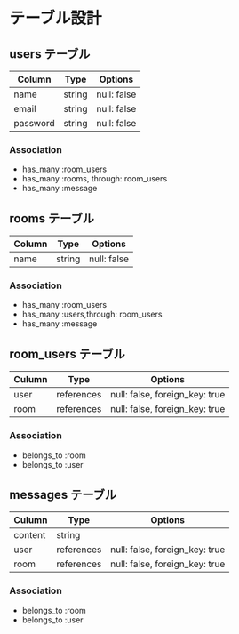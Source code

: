 # テーブル設計

## users テーブル

| Column   | Type   | Options     |
| -------- | ------ | ----------- |
| name     | string | null: false |
| email    | string | null: false |
| password | string | null: false |

### Association

- has_many :room_users
- has_many :rooms, through: room_users
- has_many :message

## rooms テーブル

| Column | Type    | Options      |
| ------ | ------- | ------------ |
| name   | string  | null: false  |

### Association

- has_many :room_users
- has_many :users,through: room_users
- has_many :message

## room_users テーブル

| Culumn | Type       | Options                        |
| ------ | ---------- | --------------------           |
| user   | references | null: false, foreign_key: true |
| room   | references | null: false, foreign_key: true |

### Association

- belongs_to :room
- belongs_to :user

## messages テーブル

| Culumn  | Type       | Options                        |
| ------- | ---------- | ------------------------------ |
| content | string     |                                |
| user    | references | null: false, foreign_key: true |
| room    | references | null: false, foreign_key: true |

### Association

- belongs_to :room
- belongs_to :user
